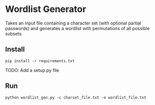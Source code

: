 # Wordlist Generator

Takes an input file containing a character set (with optional partial passwords) and generates a wordlist with permutations of all possible subsets.


## Install

`pip install -r requirements.txt`

TODO: Add a setup.py file


## Run

`python wordlist_gen.py -c charset_file.txt -o wordlist_file.txt`
